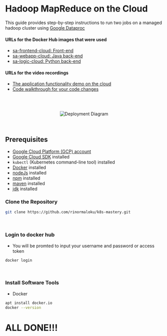 
# Hadoop MapReduce on the Cloud

This guide provides step-by-step instructions to run two jobs on a managed hadoop cluster using [Google Dataproc](https://github.com/rinormaloku/k8s-mastery)  

#### URLs for the Docker Hub images that were used
- [sa-frontend-cloud: Front-end](https://hub.docker.com/r/okemawo1/sa-frontend-cloud) 
- [sa-webapp-cloud: Java back-end](https://hub.docker.com/r/okemawo1/sa-webapp-cloud)
- [sa-logic-cloud: Python back-end](https://hub.docker.com/r/okemawo1/sa-logic-cloud)

#### URLs for the video recordings
- [The application functionality demo on the cloud](https://drive.google.com/file/d/1HuzNS0RCTWZ8e8wyRsG4ntgedPzni69w/view?usp=sharing)
- [Code walkthrough for your code changes](https://drive.google.com/file/d/1TBoXN09Vl85EioJaVPjRcoaFDqC3j1cu/view?usp=sharing)

<br>
<br>

<p align="center">
  <img src="https://github.com/Cloud-Infrastructure-Fall-2023/hw-3-microservice-orchestration-okemawo/assets/65502643/94ec9ea9-a67b-4de3-a15e-a853f7fb9a1f" alt="Deployment Diagram">
</p>
<br>

## Prerequisites

- [Google Cloud Platform (GCP) account](https://console.cloud.google.com/)
- [Google Cloud SDK](https://cloud.google.com/sdk/docs/install) installed
- `kubectl` (Kubernetes command-line tool) installed
- [Docker](https://www.docker.com/get-started) installed
- [nodeJs](https://nodejs.org/en) installed
- [npm](https://www.npmjs.com/) installed
- [maven](https://maven.apache.org/what-is-maven.html) installed
- [jdk](https://www.oracle.com/java/technologies/downloads/) installed


### Clone the Repository

```bash
git clone https://github.com/rinormaloku/k8s-mastery.git
```
<br>

### Login to docker hub 
- You will be promted to input your username and password or access token 
```bash
docker login
```
<br>

### Install Software Tools
- Docker
```bash
apt install docker.io
docker --version
```


# ALL DONE!!!
